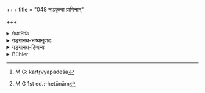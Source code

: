 +++
title = "048 नाऽकृत्वा प्राणिनाम्"

+++

<details><summary>मेधातिथिः</summary>

सर्वस्य हिंसाप्रतिषेधश्लोकसंघातस्य मांसभक्षणसेषतां दर्शयति । यावत् प्राणिनो न हतास् तावन् **मांसं नोत्पद्यते** । हिंसा चातिशयेन दुःखावहा । **तस्मान् मांसं विवर्जयेत्** ।

- <u>ननु</u> च स्वयं मृतानां भवत्य् एव मांसम्, किम् इदम् उच्यते "नाकृत्वा" इति । 

- <u>अर्थवादो</u> ऽयम् । स्वयं मृतानां च मांसं रोगहेतुत्वाद् अप्राप्तम् एव । न ह्य् अदत्वा मांसं भक्ष्यते । न च रोगहेतोर् दानम् अस्ति । 

- **उत्पद्यत** इति मांसस्य हिंसानिमित्तत्वात् कर्तृव्यपदेशे[^१२९] समानकर्तृकत्वं भवत्य् एवाविरुद्धम् । अथ वा **उत्पद्यत** इति **न च स्वर्ग्य** इति । न स्वर्गानुत्पत्तिहेतुमात्रम् अभिप्रेतम् अपि तु नरकादिदुःखहेतुत्वम्[^१३०] ॥ ५.४८ ॥


[^१३०]:
     M G 1st ed.:-hetūnām


[^१२९]:
     M G: kartṛvyapadeśa
</details>

<details><summary>गङ्गानथ-भाष्यानुवादः</summary>

This verse show’s that all the verses forbidding the killing of animals are auxiliary to the prohibition of meat-eating.

As a matter of fact, until animals have been killed, meat cannot be obtained; and killing is very painful. Hence one should avoid meat.

“Meat can be obtained from animals that die of themselves; how is it then that it is said that it cannot be obtained *without encompassing the death of animals*?”

The verse is a purely commendatory exaggeration. Further, there can be no idea of any one eating the meat of animals dying of themselves, for the simple reason that such meat is the source of disease. Meat is never eaten without being offered, and what is a source of disease can never be offered as gift.

‘*Utpadyate*’;—the meat is brought about by *killing*; hence the nominative of *hilling* and of *obtaining* may be regarded as one and the same; so that there is nothing incongruous in the expression ‘*nākṛtvā utpadyate*’. Or, ‘*utpadyate*’ may be construed along with ‘*does not lead to Heaven*.’ What is meant is, not only that it does not lead to heaven, but also that it leads to hell and other evils.—(48)
</details>

<details><summary>गङ्गानथ-टिप्पन्यः</summary>

**(verses 5.48-49)  
**

These verses are quoted in *Parāśaramādhava* (Ācāra, p. 719), which adds that the prohibition contained here pertains to the eating of meat obtained by such killing of animals as is prohibited,—and not to that of meat obtained by purchase; and this on the ground that it is prefaced by the deprecating of the act of *killing*.

Verse 48 only is quoted in *Prāyaścittaviveka* (p. 279).
</details>

<details><summary>Bühler</summary>

048	Meat can never be obtained without injury to living creatures, and injury to sentient beings is detrimental to (the attainment of) heavenly bliss; let him therefore shun (the use of) meat.
</details>
